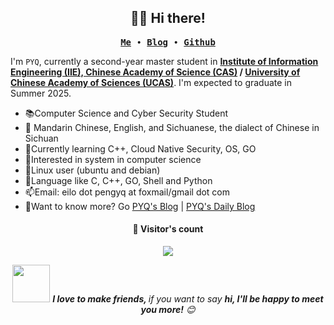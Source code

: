 <h2 align="center">👨‍💻 Hi there!</h2>

<p align="center">
  <samp>
  	<a href="https://peng-yq.github.io/about/"><strong>Me</strong></a> ∙ 
    <a href="https://peng-yq.github.io/archive/"><strong>Blog</strong></a> ∙
  	<a href="https://github.com/peng-yq"><strong>Github</strong></a> 
  </samp>
</p>

I'm `PYQ`, currently a second-year master student in **[Institute of Information Engineering (IIE), Chinese Academy of Science (CAS)](http://www.iie.ac.cn/) / [University of Chinese Academy of Sciences (UCAS)](https://www.ucas.ac.cn/)**. I'm expected to graduate in Summer 2025.

- 📚Computer Science and Cyber Security Student
- 💬 Mandarin Chinese, English, and Sichuanese, the dialect of Chinese in Sichuan
- 🌱Currently learning C++, Cloud Native Security, OS, GO
- 🧠Interested in system in computer science
- 🐧Linux user (ubuntu and debian)
- 💜Language like C, C++, GO, Shell and Python  
- 📫Email: eilo dot pengyq at foxmail/gmail dot com
- 🔎Want to know more? Go [PYQ's Blog](https://peng-yq.github.io) | [PYQ's Daily Blog](https://pengyq.top)

<h4 align="center">👀 Visitor's count </h4>

<p align="center"><img src="https://profile-counter.glitch.me/peng-yq/count.svg"></img></p>

<p align="center"><img src="https://media.giphy.com/media/LnQjpWaON8nhr21vNW/giphy.gif" width="60"> <em><b>I love to make friends, </b> if you want to say <b>hi, I'll be happy to meet you more!</b> 😊</em></p>







